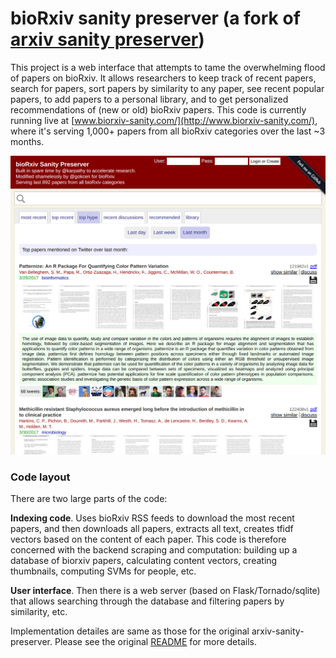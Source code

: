 
# bioRxiv sanity preserver (a fork of [arxiv sanity preserver](https://github.com/karpathy/arxiv-sanity-preserver))

This project is a web interface that attempts to tame the overwhelming flood of papers on bioRxiv. It allows researchers to keep track of recent papers, search for papers, sort papers by similarity to any paper, see recent popular papers, to add papers to a personal library, and to get personalized recommendations of (new or old) bioRxiv papers. This code is currently running live at [www.biorxiv-sanity.com/](http://www.biorxiv-sanity.com/), where it's serving 1,000+ papers from all bioRxiv categories over the last ~3 months.

![user interface](ui.jpeg)

### Code layout

There are two large parts of the code:

**Indexing code**. Uses bioRxiv RSS feeds to download the most recent papers, and then downloads all papers, extracts all text, creates tfidf vectors based on the content of each paper. This code is therefore concerned with the backend scraping and computation: building up a database of biorxiv papers, calculating content vectors, creating thumbnails, computing SVMs for people, etc.

**User interface**. Then there is a web server (based on Flask/Tornado/sqlite) that allows searching through the database and filtering papers by similarity, etc.


Implementation detailes are same as those for the original arxiv-sanity-preserver. Please see the original [README](https://github.com/karpathy/arxiv-sanity-preserver) for more details.
